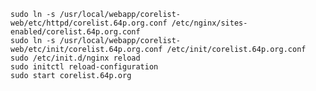     sudo ln -s /usr/local/webapp/corelist-web/etc/httpd/corelist.64p.org.conf /etc/nginx/sites-enabled/corelist.64p.org.conf
    sudo ln -s /usr/local/webapp/corelist-web/etc/init/corelist.64p.org.conf /etc/init/corelist.64p.org.conf
    sudo /etc/init.d/nginx reload
    sudo initctl reload-configuration
    sudo start corelist.64p.org
